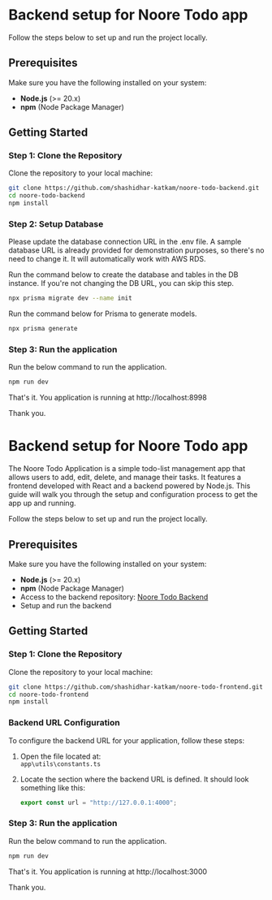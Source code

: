 # Backend setup for Noore Todo app

Follow the steps below to set up and run the project locally.

## Prerequisites

Make sure you have the following installed on your system:

- **Node.js** (>= 20.x)
- **npm** (Node Package Manager)

## Getting Started

### Step 1: Clone the Repository

Clone the repository to your local machine:

```bash
git clone https://github.com/shashidhar-katkam/noore-todo-backend.git
cd noore-todo-backend
npm install
```

### Step 2: Setup Database

Please update the database connection URL in the .env file. A sample database URL is already provided for demonstration purposes, so there's no need to change it. It will automatically work with AWS RDS.

Run the command below to create the database and tables in the DB instance. If you're not changing the DB URL, you can skip this step.

```bash
npx prisma migrate dev --name init
```

Run the command below for Prisma to generate models.

```bash
npx prisma generate
```

### Step 3: Run the application

Run the below command to run the application.

```bash
npm run dev
```

That's it. You application is running at http://localhost:8998

Thank you.








# Backend setup for Noore Todo app

The Noore Todo Application is a simple todo-list management app that allows users to add, edit, delete, and manage their tasks. It features a frontend developed with React and a backend powered by Node.js. This guide will walk you through the setup and configuration process to get the app up and running.

Follow the steps below to set up and run the project locally.

## Prerequisites

Make sure you have the following installed on your system:

- **Node.js** (>= 20.x)
- **npm** (Node Package Manager)
- Access to the backend repository: [Noore Todo Backend](https://github.com/shashidhar-katkam/noore-todo-backend)
- Setup and run the backend

## Getting Started

### Step 1: Clone the Repository

Clone the repository to your local machine:

```bash
git clone https://github.com/shashidhar-katkam/noore-todo-frontend.git
cd noore-todo-frontend
npm install
```

### Backend URL Configuration

To configure the backend URL for your application, follow these steps:

1. Open the file located at:  
   `app\utils\constants.ts`

2. Locate the section where the backend URL is defined. It should look something like this:

   ```ts
   export const url = "http://127.0.0.1:4000";
   ```

### Step 3: Run the application

Run the below command to run the application.

```bash
npm run dev
```

That's it. You application is running at http://localhost:3000

Thank you.

